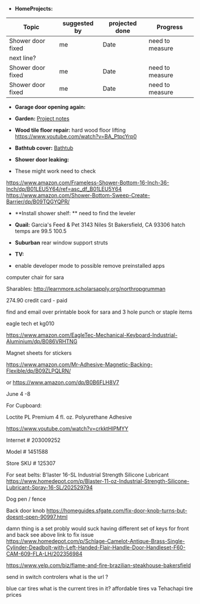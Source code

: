 - **HomeProjects:**

| Topic | suggested by | projected done | Progress | 
| --- | --- | --- | --- |
| Shower door fixed | me | Date | need to measure
next line?| 
| Shower door fixed | me | Date | need to measure | 
| Shower door fixed | me | Date | need to measure | 


- **Garage door opening again:**

- **Garden:** [Project notes](https://github.com/mattrondel/Gardening-Notes)

- **Wood tile floor repair:** hard wood floor lifting https://www.youtube.com/watch?v=BA_PtpcYrp0

- **Bathtub cover:** [Bathtub](https://github.com/mattrondel/Bathtub)

- **Shower door leaking:**
- These might work need to check

https://www.amazon.com/Frameless-Shower-Bottom-16-Inch-36-Inch/dp/B01LEU5Y64/ref=asc_df_B01LEU5Y64
https://www.amazon.com/Shower-Bottom-Sweep-Create-Barrier/dp/B09TQGYQPR/

- **Install shower shelf: **
need to find the leveler


- **Quail:**
 Garcia's Feed & Pet 3143 Niles St Bakersfield, CA 93306
hatch temps are 99.5 100.5


- **Suburban**
rear window support struts

- **TV:** 
- enable developer mode to possible remove preinstalled apps

computer chair for sara


Sharables:
http://learnmore.scholarsapply.org/northropgrumman

274.90 credit card - paid

find and email over printable book for sara and 3 hole punch or staple items

eagle tech et kg010

https://www.amazon.com/EagleTec-Mechanical-Keyboard-Industrial-Aluminium/dp/B086VRHTNG

Magnet sheets for stickers

https://www.amazon.com/Mr-Adhesive-Magnetic-Backing-Flexible/dp/B09ZLPQLRN/

or 
https://www.amazon.com/dp/B0B6FLH8V7


June 4 -8

For Cupboard:

Loctite PL Premium 4 fl. oz. Polyurethane Adhesive

https://www.youtube.com/watch?v=crkktHlPMYY

Internet # 203009252

Model # 1451588

Store SKU # 125307

For seat belts: 
B'laster 16-SL Industrial Strength Silicone Lubricant 
https://www.homedepot.com/p/Blaster-11-oz-Industrial-Strength-Silicone-Lubricant-Spray-16-SL/202529794

Dog pen / fence

Back door knob
https://homeguides.sfgate.com/fix-door-knob-turns-but-doesnt-open-90997.html

damn thing is a set probly would suck having different set of keys for front and back see above link to fix issue
https://www.homedepot.com/p/Schlage-Camelot-Antique-Brass-Single-Cylinder-Deadbolt-with-Left-Handed-Flair-Handle-Door-Handleset-F60-CAM-609-FLA-LH/202356984


https://www.yelp.com/biz/flame-and-fire-brazilian-steakhouse-bakersfield



send in switch controlers
what is the url ?

blue car tires
what is the current tires in it?
affordable tires va Tehachapi tire prices
